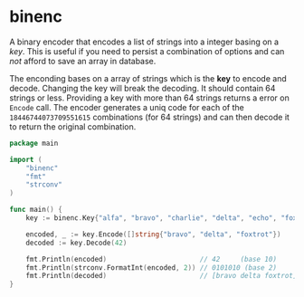 # binenc

A binary encoder that encodes a list of strings into a integer basing on a *key*. This is useful if you need to persist a combination of options and can *not* afford to save an array in database.

The enconding bases on a array of strings which is the **key** to encode and decode. Changing the key will break the decoding. It should contain 64 strings or less. Providing a key with more than 64 strings returns a error on `Encode` call. The encoder generates a uniq code for each of the `18446744073709551615` combinations (for  64 strings) and can then decode it to return the original combination.

```go
package main

import (
	"binenc"
	"fmt"
	"strconv"
)

func main() {
	key := binenc.Key{"alfa", "bravo", "charlie", "delta", "echo", "foxtrot", "golf"}

	encoded, _ := key.Encode([]string{"bravo", "delta", "foxtrot"})
	decoded := key.Decode(42)

	fmt.Println(encoded)                       // 42     (base 10)
	fmt.Println(strconv.FormatInt(encoded, 2)) // 0101010 (base 2)
	fmt.Println(decoded)                       // [bravo delta foxtrot]
}
```